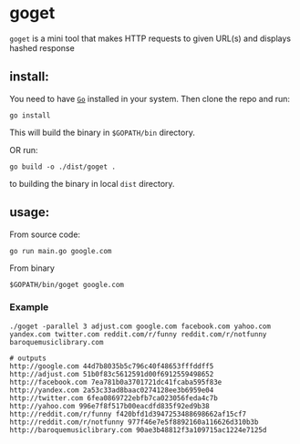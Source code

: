 # goget
`goget` is a mini tool that makes HTTP requests to given URL(s) and displays hashed response

## install:
You need to have [`Go`](https://golang.org/) installed in your system. Then clone the repo and run:
```
go install 
```
This will build the binary in `$GOPATH/bin` directory. 

OR run:
```
go build -o ./dist/goget .
```

to building the binary in local `dist` directory.

## usage: 
From source code:
```
go run main.go google.com
```

From binary
```
$GOPATH/bin/goget google.com
```

### Example
```
./goget -parallel 3 adjust.com google.com facebook.com yahoo.com yandex.com twitter.com reddit.com/r/funny reddit.com/r/notfunny baroquemusiclibrary.com 

# outputs
http://google.com 44d7b8035b5c796c40f48653fffddff5
http://adjust.com 51b0f83c5612591d00f6912559498652
http://facebook.com 7ea781b0a3701721dc41fcaba595f83e
http://yandex.com 2a53c33ad8baac0274128ee3b6959e04
http://twitter.com 6fea0869722ebfb7ca023056feda4c7b
http://yahoo.com 996e7f8f517b00eacdfd835f92ed9b38
http://reddit.com/r/funny f420bfd1d3947253488698662af15cf7
http://reddit.com/r/notfunny 977f46e7e5f8892160a116626d310b3b
http://baroquemusiclibrary.com 90ae3b48812f3a109715ac1224e7125d
```